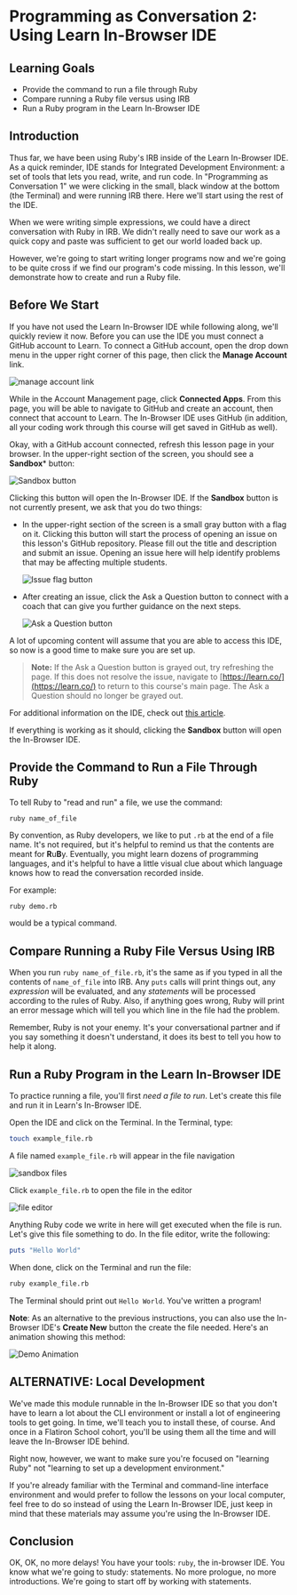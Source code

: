 # Programming as Conversation 2: Using Learn In-Browser IDE

## Learning Goals

- Provide the command to run a file through Ruby
- Compare running a Ruby file versus using IRB
- Run a Ruby program in the Learn In-Browser IDE

## Introduction

Thus far, we have been using Ruby's IRB inside of the Learn In-Browser IDE.  As
a quick reminder, IDE stands for Integrated Development Environment: a set of
tools that lets you read, write, and run code.  In "Programming as Conversation
1" we were clicking in the small, black window at the bottom (the Terminal) and
were running IRB there. Here we'll start using the rest of the IDE.

When we were writing simple expressions, we could have a direct conversation
with Ruby in IRB. We didn't really need to save our work as a quick copy and
paste was sufficient to get our world loaded back up.

However, we're going to start writing longer programs now and we're going to be
quite cross if we find our program's code missing. In this lesson, we'll
demonstrate how to create and run a Ruby file.

## Before We Start

If you have not used the Learn In-Browser IDE while following along, we'll
quickly review it now. Before you can use the IDE you must connect a GitHub
account to Learn. To connect a GitHub account, open the drop down menu in the
upper right corner of this page, then click the **Manage Account** link.

![manage account link](https://curriculum-content.s3.amazonaws.com/prework/manage-account-nav.png)

While in the Account Management page, click **Connected Apps**. From this page,
you will be able to navigate to GitHub and create an account, then connect that
account to Learn. The In-Browser IDE uses GitHub (in addition, all your coding
work through this course will get saved in GitHub as well).

Okay, with a GitHub account connected, refresh this lesson page in your browser.
In the upper-right section of the screen, you should see a **Sandbox*** button:

![Sandbox button](https://curriculum-content.s3.amazonaws.com/prework/sandbox-learn.png)

Clicking this button will open the In-Browser IDE. If the **Sandbox** button is
not currently present, we ask that you do two things:

- In the upper-right section of the screen is a small gray button with a flag on
  it. Clicking this button will start the process of opening an issue on this
  lesson's GitHub repository. Please fill out the title and description and
  submit an issue. Opening an issue here will help identify problems that may be
  affecting multiple students.

  ![Issue flag button](https://curriculum-content.s3.amazonaws.com/prework/issue_flag_button.png)

- After creating an issue, click the Ask a Question button to connect with a
  coach that can give you further guidance on the next steps.

   ![Ask a Question button](https://curriculum-content.s3.amazonaws.com/prework/AAQ_button.png)

A lot of upcoming content will assume that you are able to access this IDE, so
now is a good time to make sure you are set up.

> **Note:** If the Ask a Question button is grayed out, try refreshing the page.
> If this does not resolve the issue, navigate to
> [https://learn.co/](https://learn.co/) to return to this course's main page. The
> Ask a Question should no longer be grayed out.

For additional information on the IDE, check out
[this article][ide learn guide].

[ide learn guide]: https://help.learn.co/en/articles/1392337-ide-in-browser

If everything is working as it should, clicking the **Sandbox** button will open
the In-Browser IDE.

## Provide the Command to Run a File Through Ruby

To tell Ruby to "read and run" a file, we use the command:

`ruby name_of_file`

By convention, as Ruby developers, we like to put `.rb` at the end of a file
name. It's not required, but it's helpful to remind us that the contents are
meant for **R**u**B**y. Eventually, you might learn dozens of programming
languages, and it's helpful to have a little visual clue about which language
knows how to read the conversation recorded inside.

For example:

`ruby demo.rb`

would be a typical command.

## Compare Running a Ruby File Versus Using IRB

When you run `ruby name_of_file.rb`, it's the same as if you typed in all the
contents of `name_of_file` into IRB. Any `puts` calls will print things out,
any _expression_ will be evaluated, and any _statements_ will be processed
according to the rules of Ruby. Also, if anything goes wrong, Ruby will print
an error message which will tell you which line in the file had the problem.

Remember, Ruby is not your enemy. It's your conversational partner and if you
say something it doesn't understand, it does its best to tell you how to help it
along.

## Run a Ruby Program in the Learn In-Browser IDE

To practice running a file, you'll first _need a file to run_. Let's create
this file and run it in Learn's In-Browser IDE.

Open the IDE and click on the Terminal. In the Terminal, type:

```sh
touch example_file.rb
```

A file named `example_file.rb` will appear in the file navigation

![sandbox files](https://curriculum-content.s3.amazonaws.com/prework/in-browser-ide-file-nav.png)

Click `example_file.rb` to open the file in the editor

![file editor](https://curriculum-content.s3.amazonaws.com/prework/in-browser-ide-file-editor.png)

Anything Ruby code we write in here will get executed when the file is run.
Let's give this file something to do. In the file editor, write the following:

```rb
puts "Hello World"
```

When done, click on the Terminal and run the file:

```sh
ruby example_file.rb
```

The Terminal should print out `Hello World`. You've written a program!

**Note**: As an alternative to the previous instructions, you can also use the
In-Browser IDE's **Create New** button the create the file needed. Here's an
animation showing this method:

![Demo Animation](https://curriculum-content.s3.amazonaws.com/programming-univbasics-2/learn-ibide-create-run-ruby-file-sm.gif)

## ALTERNATIVE: Local Development

We've made this module runnable in the In-Browser IDE so that you don't have to
learn a lot about the CLI environment or install a lot of engineering tools to
get going. In time, we'll teach you to install these, of course. And once in a
Flatiron School cohort, you'll be using them all the time and will leave the
In-Browser IDE behind.

Right now, however, we want to make sure you're focused on "learning Ruby" not
"learning to set up a development environment."

If you're already familiar with the Terminal and command-line interface
environment and would prefer to follow the lessons on your local computer, feel
free to do so instead of using the Learn In-Browser IDE, just keep in mind that
these materials may assume you're using the In-Browser IDE.

## Conclusion

OK, OK, no more delays! You have your tools: `ruby`, the in-browser IDE. You
know what we're going to study: statements. No more prologue, no more
introductions. We're going to start off by working with statements.
